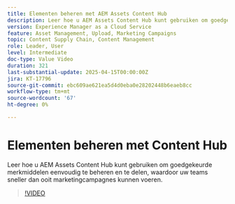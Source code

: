 ```yaml
---
title: Elementen beheren met AEM Assets Content Hub
description: Leer hoe u AEM Assets Content Hub kunt gebruiken om goedgekeurde merkmiddelen eenvoudig te beheren en te delen. Hierdoor kunnen uw teams sneller dan ooit marketingcampagnes voeren.
version: Experience Manager as a Cloud Service
feature: Asset Management, Upload, Marketing Campaigns
topic: Content Supply Chain, Content Management
role: Leader, User
level: Intermediate
doc-type: Value Video
duration: 321
last-substantial-update: 2025-04-15T00:00:00Z
jira: KT-17796
source-git-commit: ebc609ae621ea5d4d0eba0e28202448b6eaeb8cc
workflow-type: tm+mt
source-wordcount: '67'
ht-degree: 0%

---
```



# Elementen beheren met Content Hub

Leer hoe u AEM Assets Content Hub kunt gebruiken om goedgekeurde merkmiddelen eenvoudig te beheren en te delen, waardoor uw teams sneller dan ooit marketingcampagnes kunnen voeren.

>[!VIDEO](https://video.tv.adobe.com/v/3463062/?learn=on&enablevpops&captions=dut)
